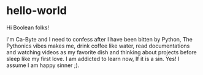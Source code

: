 # hello-world

Hi Boolean folks!

I'm Ca-Byte and I need to confess after I have been bitten by Python, The Pythonics vibes makes me, drink coffee like water, read documentations and watching videos as my favorite dish and thinking about projects before sleep like my first love. I am addicted to learn now, If it is a sin. Yes! I assume I am happy sinner ;).
